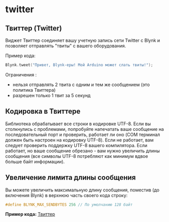 # twitter

## Твиттер \(Twitter\)

Виджет Твиттер соединяет вашу учетную запись сети Twitter с Blynk и позволяет отправлять "твиты" с вашего оборудования.

Пример кода:

```cpp
Blynk.tweet("Привет, Blynk-еры! Мой Arduino может слать твиты!");
```

Ограничения :

* нельзя отправлять 2 твита с одним и тем же сообщением \(это политика Твиттера\)
* разрешен только 1 твит за 5 секунд

## Кодировка в Твиттере

Библиотека обрабатывает все строки в кодировке UTF-8. Если вы столкнулись с проблемами, попробуйте напечатать ваше сообщение на последовательный порт и проверить, работает ли оно \(COM терминал должен быть настроен на кодировку UTF-8\). Если не работает, вам следует проверить поддержку UTF-8 вашего компилятора. Если работает, но ваше сообщение обрезано - вам нужно увеличить длины сообщения \(все символы UTF-8 потребляют как минимум вдвое больше байт информации\).

## Увеличение лимита длины сообщения

Вы можете увеличить максимальную длину сообщения, поместив \(до включения Blynk\) в верхнюю часть своего кода строку:

```cpp
#define BLYNK_MAX_SENDBYTES 256 // По умолчанию 128 байт
```

**Пример кода:** [Твиттер](https://github.com/blynkkk/blynk-library/blob/master/examples/Widgets/Twitter/Twitter.ino)

